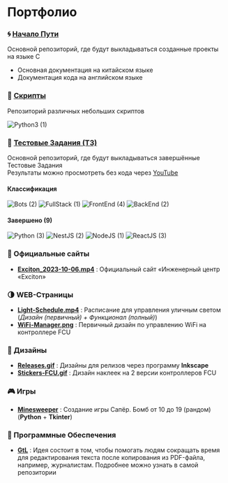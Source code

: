 # Портфолио

### :cyclone: [Начало Пути](https://github.com/MoguchiyDD/Beginning-of-Road)
Основной репозиторий, где будут выкладываться созданные проекты на языке C
- Основная документация на китайском языке
- Документация кода на английском языке

### :door: [Скрипты](https://github.com/MoguchiyDD/Box)
Репозиторий различных небольших скриптов
<div id="scripts" align="left">
  <img alt="Python3 (1)" src="https://img.shields.io/badge/Python3-1-B71C1C?style=for-the-badge" />
</div>

### :genie: [Тестовые Задания (ТЗ)](https://github.com/MoguchiyDD/TechnicalTest)
Основной репозиторий, где будут выкладываться завершённые Тестовые Задания \
Результаты можно просмотреть без кода через [YouTube](https://www.youtube.com/playlist?list=PLe25Qgw2EMXArcVUY3pRjxn2shc-hLmXT)

#### Классификация
<div id="technical-tests-types" align="left">
  <img alt="Bots (2)" src="https://img.shields.io/badge/Bots-2-B71C1C?style=for-the-badge" />
  <img alt="FullStack (1)" src="https://img.shields.io/badge/FullStack-1-B71C1C?style=for-the-badge" />
  <img alt="FrontEnd (4)" src="https://img.shields.io/badge/FrontEnd-4-B71C1C?style=for-the-badge" />
  <img alt="BackEnd (2)" src="https://img.shields.io/badge/BackEnd-2-B71C1C?style=for-the-badge" />
</div>

#### Завершено (9)
<div id="technical-tests-language" align="left">
  <img alt="Python (3)" src="https://img.shields.io/badge/Python-3-1A237E?style=for-the-badge" />
  <img alt="NestJS (2)" src="https://img.shields.io/badge/NestJS-2-1A237E?style=for-the-badge" />
  <img alt="NodeJS (1)" src="https://img.shields.io/badge/NodeJS-1-1A237E?style=for-the-badge" />
  <img alt="ReactJS (3)" src="https://img.shields.io/badge/ReactJS-3-1A237E?style=for-the-badge" />
</div>

### :100: Официальные сайты
- **[Exciton_2023-10-06.mp4](portfolio/Exciton_2023-10-06.mp4)** : Официальный сайт «Инженерный центр «Exciton»

### :last_quarter_moon: WEB-Страницы
- **[Light-Schedule.mp4](portfolio/Light-Schedule.mp4)** : Расписание для управления уличным светом (*Дизайн (первичный) + Функционал (полный)*)
- **[WiFi-Manager.png](portfolio/WiFi-Manager.png)** : Первичный дизайн по управлению WiFi на контроллере FCU

### :art: Дизайны
- **[Releases.gif](portfolio/Releases.gif)** :  Дизайны для релизов через программу **Inkscape**
- **[Stickers-FCU.gif](portfolio/Stickers-FCU.gif)** :  Дизайн наклеек на 2 версии контроллеров FCU

### :video_game: Игры
- **[Minesweeper](https://github.com/MoguchiyDD/Minesweeper/tree/Python)** : Создание игры Сапёр. Бомб от 10 до 19 (рандом) (**Python** + **Tkinter**)

### :izakaya_lantern: Программные Обеспечения
- **[GtL](https://github.com/MoguchiyDD/GtL)** : Идея состоит в том, чтобы помогать людям сокращать время для редактирования текста после копирования из PDF-файла, например, журналистам. Подробнее можно узнать в самой репозитории
